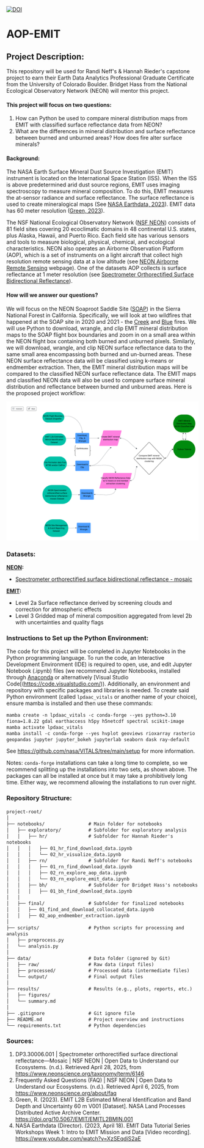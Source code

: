 [![DOI](https://zenodo.org/badge/968394746.svg)](https://doi.org/10.5281/zenodo.15300127)

# AOP-EMIT

## Project Description:
This repository will be used for Randi Neff's & Hannah Rieder's capstone project to earn their Earth Data Analytics Professional Graduate Certificate from the University of Colorado Boulder. Bridget Hass from the National Ecological Observatory Network (NEON) will mentor this project.

#### This project will focus on two questions:
1. How can Python be used to compare mineral distribution maps from EMIT with classified surface reflectance data from NEON?
2. What are the differences in mineral distribution and surface reflectance between burned and unburned areas? How does fire alter surface minerals?

#### Background:
The NASA Earth Surface Mineral Dust Source Investigation (EMIT) instrument is located on the International Space Station (ISS). When the ISS is above predetermined arid dust source regions, EMIT uses imaging spectroscopy to measure mineral composition. To do this, EMIT measures the at-sensor radiance and surface reflectance. The surface reflectance is used to create mineralogical maps (See [NASA Earthdata, 2023](https://youtu.be/XzSEqdiS2aE?si=tVGhGFSt7dm2RFOG)). EMIT data has 60 meter resolution ([Green, 2023](https://lpdaac.usgs.gov/products/emitl2bminv001/)).

The NSF National Ecological Observatory Network ([NSF NEON](https://www.neonscience.org/about/faq)) consists of 81 field sites covering 20 ecoclimatic domains in 48 continental U.S. states, plus Alaska, Hawaii, and Puerto Rico. Each field site has various sensors and tools to measure biological, physical, chemical, and ecological characteristics. NEON also operates an Airborne Observation Platform (AOP), which is a set of instruments on a light aircraft that collect high resolution remote sensing data at a low altitude  (see [NEON Airborne Remote Sensing](https://www.neonscience.org/data-collection/airborne-remote-sensing) webpage). One of the datasets AOP collects is surface reflectance at 1 meter resolution (see [Spectrometer Orthorectified Surface Bidirectional Reflectance](https://data.neonscience.org/data-products/DP3.30006.002)).

#### How will we answer our questions?
We will focus on the NEON Soaproot Saddle Site ([SOAP](https://www.neonscience.org/field-sites/soap)) in the Sierra National Forest in California. Specifically, we will look at two wildfires that happened at the SOAP site in 2020 and 2021 - the [Creek](https://www.fire.ca.gov/incidents/2020/9/4/creek-fire) and [Blue](https://www.fire.ca.gov/incidents/2021/6/30/blue-fire/) fires. We will use Python to download, wrangle, and clip EMIT mineral distribution maps to the SOAP flight box boundaries and zoom in on a small area within the NEON flight box containing both burned and unburned pixels. Similarly, we will download, wrangle, and clip NEON surface reflectance data to the same small area encompassing both burned and un-burned areas. These NEON surface reflectance data will be classified using k-means or endmember extraction. Then, the EMIT mineral distribution maps will be compared to the classified NEON surface reflectance data. The EMIT maps and classified NEON data will also be used to compare surface mineral distribution and reflectance between burned and unburned areas. Here is the proposed project workflow:

<img src="img/capstone_workflow.png">

### Datasets:

**[NEON](https://data.neonscience.org/data-products/explore):**
- [Spectrometer orthorectified surface bidirectional reflectance - mosaic](https://data.neonscience.org/data-products/DP3.30006.002)

**[EMIT](https://earth.jpl.nasa.gov/emit/data/data-products/):**
- Level 2a	Surface reflectance derived by screening clouds and correction for atmospheric effects
- Level 3	Gridded map of mineral composition aggregated from level 2b with uncertainties and quality flags

### Instructions to Set up the Python Environment:
The code for this project will be completed in Jupyter Notebooks in the Python programming language. To run the code, an Interactive Development Environment (IDE) is required to open, use, and edit Jupyter Notebook (.ipynb) files (we recommend Jupyter Notebooks, installed through [Anaconda](https://www.anaconda.com/) or alternatively [Visual Studio Code[(https://code.visualstudio.com/)). Additionally, an environment and repository with specific packages and libraries is needed. To create said Python environment (called `lpdaac_vitals` or another name of your choice), ensure mamba is installed and then use these commands:

```
mamba create -n lpdaac_vitals -c conda-forge --yes python=3.10 fiona=1.8.22 gdal earthaccess h5py h5netcdf spectral scikit-image
mamba activate lpdaac_vitals
mamba install -c conda-forge --yes hvplot geoviews rioxarray rasterio geopandas jupyter jupyter_bokeh jupyterlab seaborn dask ray-default
```

See https://github.com/nasa/VITALS/tree/main/setup for more information. 

Notes: `conda-forge` installations can take a long time to complete, so we recommend splitting up the installations into two sets, as shown above. The packages can all be installed at once but it may take a prohibitively long time. Either way, we recommend allowing the installations to run over night.

### Repository Structure:

```
project-root/
│
├── notebooks/                # Main folder for notebooks
│   ├── exploratory/          # Subfolder for exploratory analysis
│   │   ├── hr/               # Subfolder for Hannah Rieder's notebooks
│   │   │   ├── 01_hr_find_download_data.ipynb
│   │   │   └── 02_hr_visualize_data.ipynb
│   │   ├── rn/               # Subfolder for Randi Neff's notebooks
│   │   │   ├── 01_rn_find_download_data.ipynb
│   │   │   ├── 02_rn_explore_aop_data.ipynb
│   │   │   └── 03_rn_explore_emit_data.ipynb
│   │   ├── bh/               # Subfolder for Bridget Hass's notebooks
│   │   │   ├── 01_bh_find_download_data.ipynb
│   │
│   ├── final/                # Subfolder for finalized notebooks
│   │   ├── 01_find_and_download_collocated_data.ipynb
│   │   ├── 02_aop_endmember_extraction.ipynb
│
├── scripts/                  # Python scripts for processing and analysis
│   ├── preprocess.py
│   └── analysis.py
│
├── data/                     # Data folder (ignored by Git)
│   ├── raw/                  # Raw data (input files)
│   ├── processed/            # Processed data (intermediate files)
│   └── output/               # Final output files
│
├── results/                  # Results (e.g., plots, reports, etc.)
│   ├── figures/
│   └── summary.md
│
├── .gitignore                # Git ignore file
├── README.md                 # Project overview and instructions
└── requirements.txt          # Python dependencies
```

### Sources:

1. DP3.30006.001 | Spectrometer orthorectified surface directional reflectance—Mosaic | NSF NEON | Open Data to Understand our Ecosystems. (n.d.). Retrieved April 28, 2025, from https://www.neonscience.org/taxonomy/term/6146
2. Frequently Asked Questions (FAQ) | NSF NEON | Open Data to Understand our Ecosystems. (n.d.). Retrieved April 6, 2025, from https://www.neonscience.org/about/faq
3. Green, R. (2023). EMIT L2B Estimated Mineral Identification and Band Depth and Uncertainty 60 m V001 [Dataset]. NASA Land Processes Distributed Active Archive Center. https://doi.org/10.5067/EMIT/EMITL2BMIN.001
4. NASA Earthdata (Director). (2023, April 18). EMIT Data Tutorial Series Workshops Week 1: Intro to EMIT Mission and Data [Video recording]. https://www.youtube.com/watch?v=XzSEqdiS2aE
